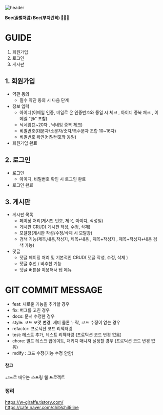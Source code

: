 
![header](https://capsule-render.vercel.app/api?type=Waving&text=🌻BeeBee🌻&animation=fadeIn&fontSize=50&descAlignX=10&color=0:FF985A,100:FFB347)


<b style="text-align=center">Bee(꿀벌처럼) Bee(부지런히) 🌻🐝🌻</b>

# GUIDE
1. 회원가입
2. 로그인
3. 게시판

## 1. 회원가입
+ 약관 동의
  + 필수 약관 동의 시 다음 단계
+ 정보 입력
  + 아이디(이메일 인증, 메일로 온 인증번호와 동일 시 체크 , 아이디 중복 체크 , 이메일 "@" 포함)
  + 닉네임(2~20자 , 닉네임 중복 체크)
  + 비밀번호(대문자/소문자/숫자/특수문자 조합 10~16자)
  + 비밀번호 확인(비밀번호와 동일)
+ 회원가입 완료

## 2. 로그인
+ 로그인
  + 아이디, 비밀번호 확인 시 로그인 완료
+ 로그인 완료

## 3. 게시판
+ 게시판 목록
  + 페이징 처리(게시판 번호, 제목, 아이디, 작성일)
  + 게시판 CRUD( 게시판 작성, 수정, 삭제)
  + 모달창(게시판 작성/수정/삭제 시 모달창)
  + 검색 기능(제목,내용,작성자, 제목+내용 , 제목+작성자 , 제목+작성자+내용 검색 가능)
+ 댓글
  + 댓글 페이징 처리 및 기본적인 CRUD( 댓글 작성, 수정, 삭제 )  
  + 댓글 추천 / 비추천 기능
  + 댓글 버튼을 이용해서 탭 메뉴

# GIT COMMIT MESSAGE
+ feat: 새로운 기능을 추가할 경우 <br>
+ fix: 버그를 고친 경우 <br>
+ docs: 문서 수정한 경우 <br>
+ style: 코드 포맷 변경, 세미 콜론 누락, 코드 수정이 없는 경우 <br>
+ refactor: 프로덕션 코드 리팩터링 <br>
+ test: 테스트 추가, 테스트 리팩터링 (프로덕션 코드 변경 없음) <br>
+ chore: 빌드 테스크 업데이트, 패키지 매니저 설정할 경우 (프로덕션 코드 변경 없음) <br>
+ mdify : 코드 수정(기능 수정 안함)

#### 참고

코드로 배우는 스프링 웹 프로젝트

### 정리

https://w-giraffe.tistory.com/ <br>
https://cafe.naver.com/chil9chil9line
